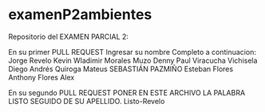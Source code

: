 # examenP2ambientes

Repositorio del EXAMEN PARCIAL 2:

En su primer PULL REQUEST Ingresar su nombre Completo a continuacion: 
Jorge Revelo
Kevin Wladimir Morales Muzo
Denny Paul Viracucha Vichisela 
Diego Andrés Quiroga Mateus
SEBASTIÁN PAZMIÑO
Esteban Flores
Anthony Flores
Alex

En su segundo PULL REQUEST PONER EN ESTE ARCHIVO LA PALABRA LISTO SEGUIDO DE SU APELLIDO.
Listo-Revelo
